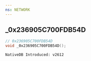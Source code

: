 ```yaml
---
ns: NETWORK 
---
```


## _0x236905C700FDB54D

```c
// 0x236905C700FDB54D 
void _0x236905C700FDB54D();
```

```
NativeDB Introduced: v2612
```

